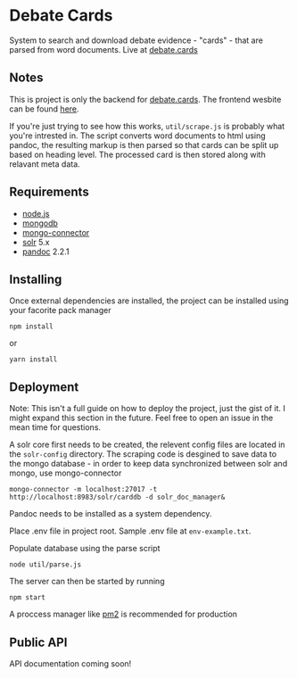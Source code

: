 # Debate Cards

System to search and download debate evidence - "cards" - that are parsed from word documents. Live at [debate.cards](http://debate.cards)

## Notes 
This is project is only the backend for [debate.cards](http://debate.cards). The frontend wesbite can be found [here](https://github.com/arvind-balaji/CardDB).

If you're just trying to see how this works, `util/scrape.js` is probably what you're intrested in. The script converts word documents to html using pandoc, the resulting markup is then parsed so that cards can be split up based on heading level. The processed card is then stored along with relavant meta data.

## Requirements

* [node.js](http://nodejs.org) 
* [mongodb](http://mongodb.org)
* [mongo-connector](https://github.com/mongodb-labs/mongo-connector)
* [solr](http://lucene.apache.org/solr/) 5.x
* [pandoc](https://pandoc.org) 2.2.1


## Installing

Once external dependencies are installed, the project can be installed using your facorite pack manager

```
npm install 
```
or
```
yarn install
```

## Deployment

Note: This isn't a full guide on how to deploy the project, just the gist of it. I might expand this section in the future. Feel free to open an issue in the mean time for questions.

A solr core first needs to be created, the relevent config files are located in the `solr-config` directory.
The scraping code is desgined to save data to the mongo database - in order to keep data synchronized between solr and mongo, use mongo-connector 
```
mongo-connector -m localhost:27017 -t http://localhost:8983/solr/carddb -d solr_doc_manager&
```

Pandoc needs to be installed as a system dependency.

Place .env file in project root. Sample .env file at `env-example.txt`.

Populate database using the parse script

```
node util/parse.js
```

The server can then be started by running 
```
npm start
```

A proccess manager like [pm2](http://pm2.keymetrics.io) is recommended for production

## Public API
API documentation coming soon!
